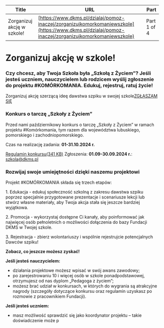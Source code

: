 | **Title**       | **URL**           | **Part**              |
|-----------------|-------------------|-----------------------|
| Zorganizuj akcję w szkole!         | [https://www.dkms.pl/dzialaj/pomoz-inaczej/zorganizujkomorkomaniewszkole](https://www.dkms.pl/dzialaj/pomoz-inaczej/zorganizujkomorkomaniewszkole)    | Part 1 of 4          |

# Zorganizuj akcję w szkole!

### Czy chcesz, aby Twoja Szkoła była „Szkołą z Życiem”? Jeśli jesteś uczniem, nauczycielem lub rodzicem wyślij zgłoszenie do projektu \#KOMÓRKOMANIA. Edukuj, rejestruj, ratuj życie!


Zorganizuj akcję szerzącą ideę dawstwa szpiku w swojej szkole[ZGŁASZAM SIĘ](/kontakt/komorkomania "Dołącz do projektu #KOMÓRKOMANIA!") 
### Konkurs o tarczę „Szkoły z Życiem”


Przed nami październikowy konkurs o tarczę „Szkoły z Życiem” w ramach projektu \#Komórkomania, tym razem dla województwa lubuskiego, pomorskiego i zachodniopomorskiego.


Czas na realizację zadania: **01\-31\.10\.2024 r.**


[Regulamin konkursu(341 KB)](https://assets-eu-01.kc-usercontent.com:443/bed48093-082e-0109-4b5f-7bdadab5eedd/c9c8a965-187e-4cff-8432-1a460f2d9e4d/Regulamin-po%C5%82%C4%85czone.pdf)
Zgłoszenia: **01\.09\-30\.09\.2024 r.**: [szkola@dkms.pl](mailto:szkola@dkms.pl)


### Rozwijaj swoje umiejętności dzięki naszemu projektowi


Projekt \#KOMÓRKOMANIA składa się trzech etapów:


1\. Edukacja \- edukuj społeczność szkolną z zakresu dawstwa szpiku poprzez specjalnie przygotowane prezentacje i scenariusze lekcji lub stwórz własne materiały, aby Twoja akcja stała się jeszcze bardziej wyjątkowa.


2\. Promocja \- wykorzystaj dostępne Ci kanały, aby poinformować jak najwięcej osób pełnoletnich o możliwości dołączenia do bazy Fundacji DKMS w Twojej szkole.


3\. Rejestracja \- zbierz wolontariuszy i wspólnie rejestrujcie potencjalnych Dawców szpiku!


**Zobacz, co jeszcze możesz zyskać!**



**Jeśli jesteś nauczycielem:**


* działania projektowe możesz wpisać w swój awans zawodowy;
* po zarejestrowaniu 10 i więcej osób w szkole ponadpodstawowej, otrzymujesz od nas dyplom „Pedagoga z życiem”;
* możesz brać udział w konkursach, w których do wygrania są atrakcyjne nagrody (szczegóły dotyczące konkursu oraz regulamin uzyskasz po rozmowie z pracownikiem Fundacji).


**Jeśli jesteś uczniem:**


* masz możliwość sprawdzić się jako koordynator projektu – takie doświadczenie może p
